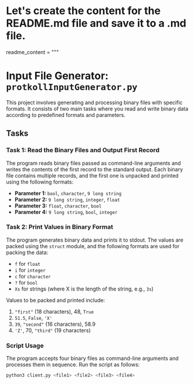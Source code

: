 # Let's create the content for the README.md file and save it to a .md file.

readme_content = """
# Input File Generator: `protkollInputGenerator.py`

This project involves generating and processing binary files with specific formats. It consists of two main tasks where you read and write binary data according to predefined formats and parameters.

## Tasks

### Task 1: Read the Binary Files and Output First Record

The program reads binary files passed as command-line arguments and writes the contents of the first record to the standard output. Each binary file contains multiple records, and the first one is unpacked and printed using the following formats:

- **Parameter 1:** `bool`, `character`, `9 long string`
- **Parameter 2:** `9 long string`, `integer`, `float`
- **Parameter 3:** `float`, `character`, `bool`
- **Parameter 4:** `9 long string`, `bool`, `integer`

### Task 2: Print Values in Binary Format

The program generates binary data and prints it to stdout. The values are packed using the `struct` module, and the following formats are used for packing the data:

- `f` for `float`
- `i` for `integer`
- `c` for `character`
- `?` for `bool`
- `Xs` for strings (where X is the length of the string, e.g., `3s`)

Values to be packed and printed include:
1. `"first"` (18 characters), 48, `True`
2. `51.5`, `False`, `'X'`
3. `39`, `"second"` (16 characters), 58.9
4. `'Z'`, 70, `"third"` (19 characters)

### Script Usage

The program accepts four binary files as command-line arguments and processes them in sequence. Run the script as follows:

```bash
python3 client.py <file1> <file2> <file3> <file4>
